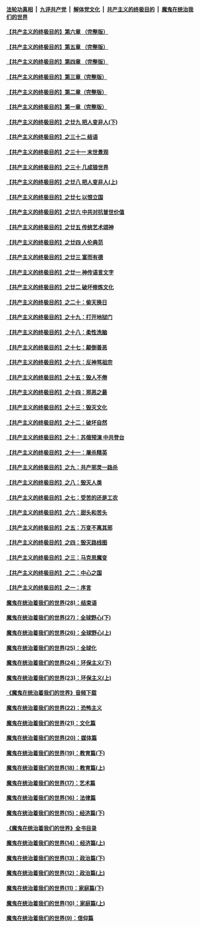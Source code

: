 ####  [法轮功真相](../../../../basic/blob/master/README.md?t=04130430) &nbsp;|&nbsp; [九评共产党](../../../../9ping.md/blob/master/README.md?t=04130430) &nbsp;|&nbsp; [解体党文化](../../../../jtdwh.md/blob/master/README.md?t=04130430)  &nbsp;|&nbsp; [共产主义的终极目的](../../../../gczydzjmd.md/blob/master/README.md?t=04130430) &nbsp;|&nbsp; [魔鬼在统治我们的世界](../../../../mgztzwmdsj.md/blob/master/README.md?t=04130430) 

#### [【共产主义的终极目的】第六章 （完整版）](../pages/nsc422/n11428913.md?t=04130430) 

#### [【共产主义的终极目的】第五章 （完整版）](../pages/nsc422/n11428912.md?t=04130430) 

#### [【共产主义的终极目的】第四章 （完整版）](../pages/nsc422/n11428907.md?t=04130430) 

#### [【共产主义的终极目的】第三章（完整版）](../pages/nsc422/n11428848.md?t=04130430) 

#### [【共产主义的终极目的】第二章（完整版）](../pages/nsc422/n11428831.md?t=04130430) 

#### [【共产主义的终极目的】第一章（完整版）](../pages/nsc422/n11417651.md?t=04130430) 

#### [【共产主义的终极目的】之廿九 把人变非人(下)](../pages/nsc422/n11344140.md?t=04130430) 

#### [【共产主义的终极目的】之三十二 结语](../pages/nsc422/n11360535.md?t=04130430) 

#### [【共产主义的终极目的】之三十一 末世景观](../pages/nsc422/n11351129.md?t=04130430) 

#### [【共产主义的终极目的】之三十 几成狼世界](../pages/nsc422/n11348280.md?t=04130430) 

#### [【共产主义的终极目的】之廿八 把人变非人(上)](../pages/nsc422/n11340492.md?t=04130430) 

#### [【共产主义的终极目的】之廿七 以恨立国](../pages/nsc422/n11336944.md?t=04130430) 

#### [【共产主义的终极目的】之廿六 中共对抗普世价值](../pages/nsc422/n11324785.md?t=04130430) 

#### [【共产主义的终极目的】之廿五 传统艺术颂神](../pages/nsc422/n11296396.md?t=04130430) 

#### [【共产主义的终极目的】之廿四 人伦典范](../pages/nsc422/n11296397.md?t=04130430) 

#### [【共产主义的终极目的】之廿三 富而有德](../pages/nsc422/n11283598.md?t=04130430) 

#### [【共产主义的终极目的】之廿一 神传语言文字](../pages/nsc422/n11263265.md?t=04130430) 

#### [【共产主义的终极目的】之廿二 破坏修炼文化](../pages/nsc422/n11245728.md?t=04130430) 

#### [【共产主义的终极目的】之二十：偷天换日](../pages/nsc422/n11238846.md?t=04130430) 

#### [【共产主义的终极目的】之十九：打开地狱门](../pages/nsc422/n11206376.md?t=04130430) 

#### [【共产主义的终极目的】之十八：柔性洗脑](../pages/nsc422/n11199994.md?t=04130430) 

#### [【共产主义的终极目的】之十七：颠倒善恶](../pages/nsc422/n11179782.md?t=04130430) 

#### [【共产主义的终极目的】之十六：反神骂祖宗](../pages/nsc422/n11166798.md?t=04130430) 

#### [【共产主义的终极目的】之十五：毁人不倦](../pages/nsc422/n11166792.md?t=04130430) 

#### [【共产主义的终极目的】之十四：邪恶之最](../pages/nsc422/n11150249.md?t=04130430) 

#### [【共产主义的终极目的】之十三：毁灭文化](../pages/nsc422/n11135227.md?t=04130430) 

#### [【共产主义的终极目的】之十二：破坏自然](../pages/nsc422/n11135214.md?t=04130430) 

#### [【共产主义的终极目的】之十：苏俄预演 中共登台](../pages/nsc422/n11118424.md?t=04130430) 

#### [【共产主义的终极目的】之十一：屠杀精英](../pages/nsc422/n11118442.md?t=04130430) 

#### [【共产主义的终极目的】之九：共产邪灵一路杀](../pages/nsc422/n11114139.md?t=04130430) 

#### [【共产主义的终极目的】之八：毁灭人类](../pages/nsc422/n11108503.md?t=04130430) 

#### [【共产主义的终极目的】之七：受苦的还是工农](../pages/nsc422/n11101809.md?t=04130430) 

#### [【共产主义的终极目的】之六：甜头和苦头](../pages/nsc422/n11096971.md?t=04130430) 

#### [【共产主义的终极目的】之五：万变不离其邪](../pages/nsc422/n11091285.md?t=04130430) 

#### [【共产主义的终极目的】之四：毁灭路线图](../pages/nsc422/n11086284.md?t=04130430) 

#### [【共产主义的终极目的】之三：马克思魔变](../pages/nsc422/n11061941.md?t=04130430) 

#### [【共产主义的终极目的】之二：中心之国](../pages/nsc422/n11047728.md?t=04130430) 

#### [【共产主义的终极目的】之一：序言](../pages/nsc422/n11086077.md?t=04130430) 

#### [魔鬼在统治着我们的世界(28)：结束语](../pages/nsc422/n10936246.md?t=04130430) 

#### [魔鬼在统治着我们的世界(27)：全球野心(下)](../pages/nsc422/n10928319.md?t=04130430) 

#### [魔鬼在统治着我们的世界(26)：全球野心(上)](../pages/nsc422/n10900318.md?t=04130430) 

#### [魔鬼在统治着我们的世界(25)：全球化](../pages/nsc422/n10788205.md?t=04130430) 

#### [魔鬼在统治着我们的世界(24)：环保主义(下)](../pages/nsc422/n10695307.md?t=04130430) 

#### [魔鬼在统治着我们的世界(23)：环保主义(上)](../pages/nsc422/n10688613.md?t=04130430) 

#### [《魔鬼在统治着我们的世界》音频下载](../pages/nsc422/n10635553.md?t=04130430) 

#### [魔鬼在统治着我们的世界(22)：恐怖主义](../pages/nsc422/n10614727.md?t=04130430) 

#### [魔鬼在统治着我们的世界(21)：文化篇](../pages/nsc422/n10597706.md?t=04130430) 

#### [魔鬼在统治着我们的世界(20)：媒体篇](../pages/nsc422/n10586579.md?t=04130430) 

#### [魔鬼在统治着我们的世界(19)：教育篇(下)](../pages/nsc422/n10564808.md?t=04130430) 

#### [魔鬼在统治着我们的世界(18)：教育篇(上)](../pages/nsc422/n10526970.md?t=04130430) 

#### [魔鬼在统治着我们的世界(17)：艺术篇](../pages/nsc422/n10499093.md?t=04130430) 

#### [魔鬼在统治着我们的世界(16)：法律篇](../pages/nsc422/n10485969.md?t=04130430) 

#### [魔鬼在统治着我们的世界(15)：经济篇(下)](../pages/nsc422/n10469975.md?t=04130430) 

#### [《魔鬼在统治着我们的世界》全书目录](../pages/nsc422/n10464261.md?t=04130430) 

#### [魔鬼在统治着我们的世界(14)：经济篇(上)](../pages/nsc422/n10457370.md?t=04130430) 

#### [魔鬼在统治着我们的世界(13)：政治篇(下)](../pages/nsc422/n10448270.md?t=04130430) 

#### [魔鬼在统治着我们的世界(12)：政治篇(上)](../pages/nsc422/n10444576.md?t=04130430) 

#### [魔鬼在统治着我们的世界(11)：家庭篇(下)](../pages/nsc422/n10440961.md?t=04130430) 

#### [魔鬼在统治着我们的世界(10)：家庭篇(上)](../pages/nsc422/n10435448.md?t=04130430) 

#### [魔鬼在统治着我们的世界(9)：信仰篇](../pages/nsc422/n10432159.md?t=04130430) 

